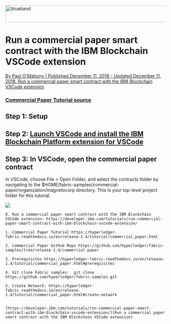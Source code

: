 <img src="https://farm5.staticflickr.com/4503/37148677233_71edc5a37b_o.png" width="1041" height="53" alt="blueband">

# Run a commercial paper smart contract with the IBM Blockchain VSCode extension 

[By Paul O'Mahony | Published December 11, 2018 - Updated December 11, 2018. Run a commercial paper smart contract with the IBM Blockchain VSCode extension](https://developer.ibm.com/tutorials/run-commercial-paper-smart-contract-with-ibm-blockchain-vscode-extension/)
### [Commercial Paper Tutorial source](https://hyperledger-fabric.readthedocs.io/en/release-1.4/tutorial/commercial_paper.html#commercial-paper-tutorial)

## Step 1: Setup

## Step 2: [Launch VSCode and install the IBM Blockchain Platform extension for VSCode](https://developer.ibm.com/tutorials/run-commercial-paper-smart-contract-with-ibm-blockchain-vscode-extension/)

## Step 3: In VSCode, open the commercial paper contract

In VSCode, choose File > Open Folder, and select the contracts folder by navigating to the 
$HOME/fabric-samples/commercial-paper/organization/magnetocorp directory. 
This is your top-level project folder for this tutorial.







<img src="https://hyperledger-fabric.readthedocs.io/en/release-1.4/_images/commercial_paper.diagram.1.png">

~~~~
0. Run a commercial paper smart contract with the IBM Blockchain VSCode extension: https://developer.ibm.com/tutorials/run-commercial-paper-smart-contract-with-ibm-blockchain-vscode-extension/

1. Commercial Paper Tutorial https://hyperledger-fabric.readthedocs.io/en/release-1.4/tutorial/commercial_paper.html

2. Commercial Paper Github Repo https://github.com/hyperledger/fabric-samples/tree/release-1.4/commercial-paper

3. Prerequisites https://hyperledger-fabric.readthedocs.io/en/release-1.4/tutorial/commercial_paper.html#prerequisites

4. Git clone Fabric samples:  git clone https://github.com/hyperledger/fabric-samples.git

5. Create Network: https://hyperledger-fabric.readthedocs.io/en/release-1.4/tutorial/commercial_paper.html#create-network


[https://developer.ibm.com/tutorials/run-commercial-paper-smart-contract-with-ibm-blockchain-vscode-extension/](Run a commercial paper smart contract with the IBM Blockchain VSCode extension)
